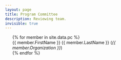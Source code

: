```yaml
---
layout: page
title: Program Committee
description: Reviewing team.
invisible: true
---
```


<ul class="two-col text-left" style="list-style: none;">
{% for member in site.data.pc %}
<li>{{ member.FirstName }} {{ member.LastName }} (<i>{{ member.Organization }}</i>)</li>
{% endfor %}
</ul>
